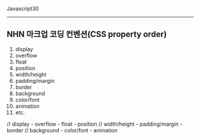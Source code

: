 Javascript30


---

## NHN 마크업 코딩 컨벤션(CSS property order)

1. display
2. overflow
3. float
4. position
5. width/height
6. padding/margin
7. border
8. background
9. color/font
10. animation
11. etc.

// display - overflow - float - position
// width/height - padding/margin - border
// background - color/font - animation
